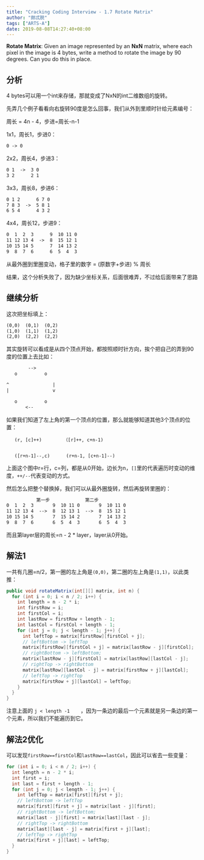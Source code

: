 ```yaml
---
title: "Cracking Coding Interview - 1.7 Rotate Matrix"
author: "颇忒脱"
tags: ["ARTS-A"]
date: 2019-08-08T14:27:40+08:00
---
```


<!--more-->

**Rotate Matrix**: Given an image represented by an **NxN** matrix, where each pixel in the image is 4 bytes, write a method to rotate the image by 90 degrees. Can you do this in place.

## 分析

4 bytes可以用一个int来存储，那就变成了NxN的int二维数组的旋转。

先弄几个例子看看向右旋转90度是怎么回事，我们从外到里顺时针给元素编号：

周长 = 4n - 4，步进=周长-n-1

1x1，周长1，步进0：

```txt
0 -> 0
```

2x2，周长4，步进3：

```txt
0 1  ->  3 0
3 2      2 1
```

3x3，周长8，步进6：

```txt
0 1 2      6 7 0
7 8 3  ->  5 8 1
6 5 4      4 3 2
```

4x4，周长12，步进9：

```txt
0  1  2  3      9  10 11 0
11 12 13 4  ->  8  15 12 1
10 15 14 5      7  14 13 2
9  8  7  6      6  5  4  3
```

从最外圈到里圈变动，格子里的数字 = (原数字+步进) % 周长

结果，这个分析失败了，因为缺少坐标关系，后面很难弄，不过给后面带来了思路

## 继续分析

这次把坐标填上：

```txt
(0,0)  (0,1)  (0,2)
(1,0)  (1,1)  (1,2)
(2,0)  (2,2)  (2,2)
```

其实旋转可以看成是从四个顶点开始，都按照顺时针方向，挨个把自己的弄到90度的位置上去比如：

```txt
        -->
   o          o

^                |
|                v

   o          o
       <--
```

如果我们知道了左上角的第一个顶点的位置，那么就能够知道其他3个顶点的位置：

```
   (r, [c]++)        （[r]++, c+n-1)
   
   
   ([r+n-1]--,c)      (r+n-1, [c+n-1]--)
```

上面这个图中r=行，c=列，都是从0开始，边长为n，`[]`里的代表遍历时变动的维度，`++/--`代表变动的方式。

然后怎么把整个替换掉，我们可以从最外圈旋转，然后再旋转里圈的：

```txt
           第一步             第二步
0  1  2  3       9  10 11 0       9  10 11 0
11 12 13 4  -->  8  12 13 1  -->  8  15 12 1
10 15 14 5       7  15 14 2       7  14 13 2
9  8  7  6       6  5  4  3       6  5  4  3
```

而且第layer层的周长=n - 2 * layer，layer从0开始。

## 解法1

一共有几圈=n/2，第一圈的左上角是`(0,0)`，第二圈的左上角是`(1,1)`，以此类推：

```java
public void rotateMatrix(int[][] matrix, int n) {
  for (int i = 0; i < n / 2; i++) {
    int length = n - 2 * i;
    int firstRow = i;
    int firstCol = i;
    int lastRow = firstRow + length - 1;
    int lastCol = firstCol + length - 1;
    for (int j = 0; j < length - 1; j++) {
      int leftTop = matrix[firstRow][firstCol + j];
      // leftBottom -> leftTop
      matrix[firstRow][firstCol + j] = matrix[lastRow - j][firstCol];
      // rightBottom -> leftBottom;
      matrix[lastRow - j][firstCol] = matrix[lastRow][lastCol - j];
      // rightTop -> rightBottom
      matrix[lastRow][lastCol - j] = matrix[firstRow + j][lastCol];
      // leftTop -> rightTop
      matrix[firstRow + j][lastCol] = leftTop;
    }
  }
}
```

注意上面的 `j < length -1	`，因为一条边的最后一个元素就是另一条边的第一个元素，所以我们不能遍历到它。

## 解法2优化

可以发现`firstRow==firstCol`和`lastRow==lastCol`，因此可以省去一些变量：

```java
for (int i = 0; i < n / 2; i++) {
  int length = n - 2 * i;
  int first = i;
  int last = first + length - 1;
  for (int j = 0; j < length - 1; j++) {
    int leftTop = matrix[first][first + j];
    // leftBottom -> leftTop
    matrix[first][first + j] = matrix[last - j][first];
    // rightBottom -> leftBottom;
    matrix[last - j][first] = matrix[last][last - j];
    // rightTop -> rightBottom
    matrix[last][last - j] = matrix[first + j][last];
    // leftTop -> rightTop
    matrix[first + j][last] = leftTop;
  }
}
```

